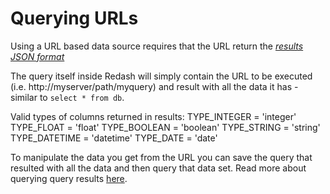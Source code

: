 # Querying URLs

Using a URL based data source requires that the URL return the [_results JSON format_](https://redash.io/help-onpremise/how-rd-works/data-source-results-format.md)

The query itself inside Redash will simply contain the URL to be executed (i.e. http://myserver/path/myquery) and result with all the data it has - similar to `select * from db`.

Valid types of columns returned in results:
TYPE_INTEGER = 'integer'
TYPE_FLOAT = 'float'
TYPE_BOOLEAN = 'boolean'
TYPE_STRING = 'string'
TYPE_DATETIME = 'datetime'
TYPE_DATE = 'date'

To manipulate the data you get from the URL you can save the query that resulted with all the data and then query that data set.
Read more about querying query results [here](https://redash.io/help/queries/using-datasets-as-data-sources.html).
